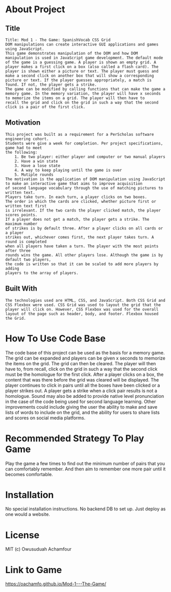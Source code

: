 # About Project
## Title
    Title: Mod 1 - The Game: SpanishVocab CSS Grid
    DOM manipulations can create interactive GUI applications and games using JavaScript.
    This game demonstrates manipulation of the DOM and how DOM manipulation is used in JavaScript game development. The default mode of the game is a guessing game. A player is shown an empty grid. A player makes a first click on a box (also called a flash card). The player is shown either a picture or text. The player must guess and make a second click on another box that will show a corresponding picture or text. If the player guesses appropriately, a match is found. If not, the player gets a strike.
    The game can be modified by calling functions that can make the game a memory game. In the memory variation, the player will have x seconds to memorize the items on a grid. The player will then have to
    recall the grid and click on the grid in such a way that the second click is a pair of the first click.
    
## Motivation
    This project was built as a requirement for a PerScholas software engineering cohort.
    Students were give a week for completion. Per project specifications, game had to meet
    the following:
        1. Be two player: either player and computer or two manual players
        2. Have a win state
        3. Have a lose state
        4. A way to keep playing until the game is over
        5. Mutiple rounds   
    The motivation is the application of DOM manipulation using JavaScript
    to make an interactive game that aims to improve acquisition 
    of second language vocabulary through the use of matching pictures to written text. 
    Players take turn. In each turn, a player clicks on two boxes. 
    The order in which the cards are clicked, whether picture first or written text first 
    is irrelevant. If the two cards the player clicked match, the player scores points.
    If a player does not get a match, the player gets a strike. The maximum number 
    of strikes is by default three. After a player clicks on all cards or a player 
    strikes out, whichever comes first, the next player takes turn. A round is completed 
    when all players have taken a turn. The player with the most points after three 
    rounds wins the game. All other players lose. Although the game is by default two players,
    the code is written so that it can be scaled to add more players by adding 
    players to the array of players.

## Built With
    The technologies used are HTML, CSS, and JavaScript. Both CSS Grid and CSS Flexbox were used. CSS Grid was used to layout the grid that the player will click on. However, CSS Flexbox was used for the overall layout of the page such as header, body, and footer. Flexbox housed the Grid.

# How To Use Code Base
The code base of this project can be used as the basis for a memory game. The grid can be expanded and players can be given x seconds to memorize the items on the grid. The grid can then be cleared. The player will then have to, from recall, click on the grid in such a way that the second click must be the homologue for the first click. After a player clicks on a box, the content that was there before the grid was cleared 
will be displayed. The player continues to click in pairs until all the boxes have been clicked or a player strikes out. A player gets a strike when a click pair results is not a homologue. Sound may also be added to provide native level pronunciation in the case of the code being used for second language learning. Other improvements could include giving the user the ability to make and save lists of words to include on the grid, and the ability for users to share lists and scores on social media platforms.

# Recommended Strategy To Play Game
Play the game a few times to find out the minimum number of pairs that you can comfortably remember. And then aim to remember one more pair until it becomes comfortable.

# Installation
No special installation instructions. No backend DB to set up. Just deploy as one would a website.

# License
MIT (c) Owusuduah Achamfour

# Link to Game
https://oachamfo.github.io/Mod-1---The-Game/